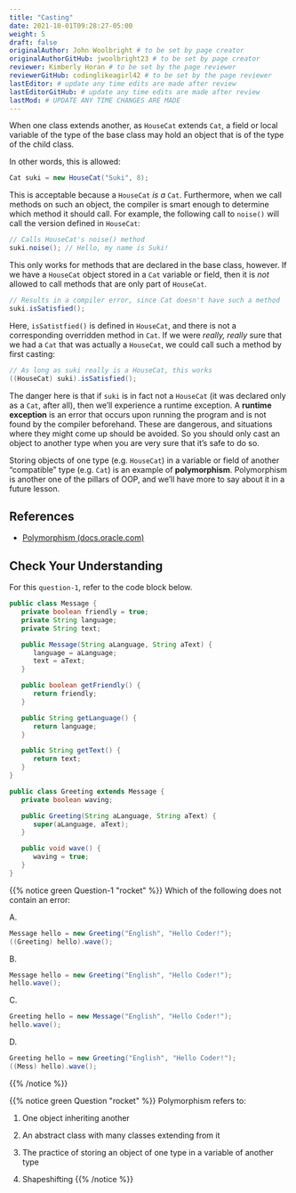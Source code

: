 ```yaml
---
title: "Casting"
date: 2021-10-01T09:28:27-05:00
weight: 5
draft: false
originalAuthor: John Woolbright # to be set by page creator
originalAuthorGitHub: jwoolbright23 # to be set by page creator
reviewer: Kimberly Horan # to be set by the page reviewer
reviewerGitHub: codinglikeagirl42 # to be set by the page reviewer
lastEditor: # update any time edits are made after review
lastEditorGitHub: # update any time edits are made after review
lastMod: # UPDATE ANY TIME CHANGES ARE MADE
---
```


When one class extends another, as `HouseCat` extends `Cat`, a field or local variable of the type of the base class may hold an object that is of the type of the child class.

In other words, this is allowed:

```java
Cat suki = new HouseCat("Suki", 8);
```

This is acceptable because a `HouseCat` *is a* `Cat`. Furthermore, when we call methods on such an object, the compiler is smart enough to determine which method it should call. For example, the following call to `noise()` will call the version defined in `HouseCat`:

```java
// Calls HouseCat's noise() method
suki.noise(); // Hello, my name is Suki!
```

This only works for methods that are declared in the base class, however. If we have a `HouseCat` object stored in a `Cat` variable or field, then it is *not* allowed to call methods that are only part of `HouseCat`.

```java
// Results in a compiler error, since Cat doesn't have such a method
suki.isSatisfied();
```

Here, `isSatistfied()` is defined in `HouseCat`, and there is not a corresponding overridden method in `Cat`. If we were *really, really* sure that we had a `Cat` that was actually a `HouseCat`, we could call such a method by first casting:

```java
// As long as suki really is a HouseCat, this works
((HouseCat) suki).isSatisfied();
```

The danger here is that if `suki` is in fact not a `HouseCat` (it was declared only as a `Cat`, after all), then we’ll experience a runtime exception. A **runtime exception** is an error that occurs upon running the program and is not found by the compiler beforehand. These are dangerous, and situations where they might come up should be avoided. So you should only cast an object to another type when you are very sure that it’s safe to do so.

Storing objects of one type (e.g. `HouseCat`) in a variable or field of another “compatible” type (e.g. `Cat`) is an example of **polymorphism**. Polymorphism is another one of the pillars of OOP, and we’ll have more to say about it in a future lesson.

## References

-  [Polymorphism (docs.oracle.com)](https://docs.oracle.com/javase/tutorial/java/IandI/polymorphism.html)

## Check Your Understanding

For this `question-1`, refer to the code block below.

```java
public class Message {
   private boolean friendly = true;
   private String language;
   private String text;

   public Message(String aLanguage, String aText) {
      language = aLanguage;
      text = aText;
   }

   public boolean getFriendly() {
      return friendly;
   }

   public String getLanguage() {
      return language;
   }

   public String getText() {
      return text;
   }
}

public class Greeting extends Message {
   private boolean waving;

   public Greeting(String aLanguage, String aText) {
      super(aLanguage, aText);
   }

   public void wave() {
      waving = true;
   }
}
```

{{% notice green Question-1 "rocket" %}}
Which of the following does not contain an error:

A. 

```java
Message hello = new Greeting("English", "Hello Coder!");
((Greeting) hello).wave();
```

B. 

```java
Message hello = new Greeting("English", "Hello Coder!");
hello.wave();
```

C. 

```java
Greeting hello = new Message("English", "Hello Coder!");
hello.wave();
```

D. 

```java
Greeting hello = new Greeting("English", "Hello Coder!");
((Mess) hello).wave();
```
{{% /notice %}}

{{% notice green Question "rocket" %}}
Polymorphism refers to:

1. One object inheriting another
      
1. An abstract class with many classes extending from it

1. The practice of storing an object of one type in a variable of another type

1. Shapeshifting
{{% /notice %}}